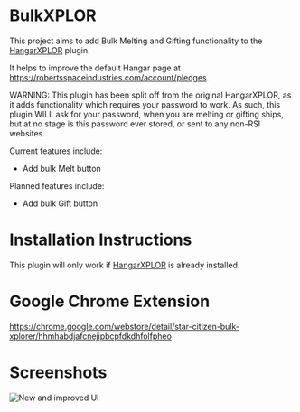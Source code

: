 # BulkXPLOR

This project aims to add Bulk Melting and Gifting functionality to the [HangarXPLOR](https://chrome.google.com/webstore/detail/star-citizen-hangar-xplor/bhkgemjdepodofcnmekdobmmbifemhkc) plugin.

It helps to improve the default Hangar page at https://robertsspaceindustries.com/account/pledges.

WARNING: This plugin has been split off from the original HangarXPLOR, as it adds functionality which requires your password to work. As such, this plugin WILL ask for your password, when you are melting or gifting ships, but at no stage is this password ever stored, or sent to any non-RSI websites.

Current features include:
* Add bulk Melt button

Planned features include:
* Add bulk Gift button

# Installation Instructions

This plugin will only work if [HangarXPLOR](https://chrome.google.com/webstore/detail/star-citizen-hangar-xplor/bhkgemjdepodofcnmekdobmmbifemhkc) is already installed.

# Google Chrome Extension

https://chrome.google.com/webstore/detail/star-citizen-bulk-xplorer/hhmhabdjafcnejipbcpfdkdhfolfpheo

# Screenshots

![New and improved UI](http://i.imgur.com/Om3Zzbv.png "New and improved UI")
